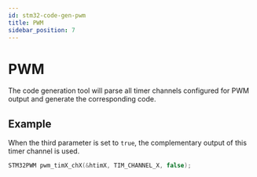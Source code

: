 ```yaml
---
id: stm32-code-gen-pwm
title: PWM
sidebar_position: 7
---
```


# PWM

The code generation tool will parse all timer channels configured for PWM output and generate the corresponding code.

## Example

When the third parameter is set to `true`, the complementary output of this timer channel is used.

```cpp
STM32PWM pwm_timX_chX(&htimX, TIM_CHANNEL_X, false);
```
